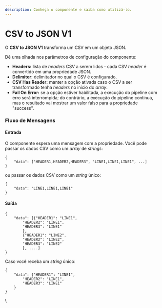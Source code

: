 ```yaml
---
description: Conheça o componente e saiba como utilizá-lo.
---
```


# CSV to JSON V1

O **CSV to JSON V1** transforma um CSV em um objeto JSON.

Dê uma olhada nos parâmetros de configuração do componente:

* **Headers:** lista de _headers_ CSV a serem lidos - cada CSV _header_ é convertido em uma propriedade JSON.
* **Delimiter:** delimitador no qual o CSV é configurado.
* **CSV Has Reader:** manter a opção ativada caso o CSV a ser transformado tenha _headers_ no início do _array_.
* **Fail On Error:** se a opção estiver habilitada, a execução do pipeline com erro será interrompida; do contrário, a execução do pipeline continua, mas o resultado vai mostrar um valor falso para a propriedade "success".

### Fluxo de Mensagens <a href="#fluxo-de-mensagens" id="fluxo-de-mensagens"></a>

#### Entrada <a href="#entrada" id="entrada"></a>

O componente espera uma mensagem com a propriedade. Você pode passar os dados CSV como um _array_ de _strings_:

```
{    
    "data": ["HEADER1,HEADER2,HEADER3", "LINE1,LINE1,LINE1", ...]
}
```

ou passar os dados CSV como um _string_ único:

```
{    
    "data": "LINE1,LINE1,LINE1"
}
```

#### Saída <a href="#sada" id="sada"></a>

```
{
    "data": [{"HEADER1": "LINE1",
        "HEADER2": "LINE1",
        "HEADER3": "LINE1"
        },
        {"HEADER1": "LINE2",
        "HEADER2": "LINE2",
        "HEADER3": "LINE2"
        }, ....]
}
```

Caso você receba um _string_ único:

```
{        
    "data": {"HEADER1": "LINE1",
        "HEADER2": "LINE1",
        "HEADER3": "LINE1"
    }              
}
```

\
